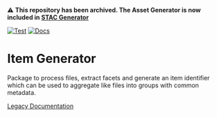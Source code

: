 :warning: **This repository has been archived. The Asset Generator is now included in [STAC Generator](https://github.com/cedadev/stac-generator/)**

[![Test](https://github.com/cedadev/item-generator/actions/workflows/tests.yml/badge.svg)](https://github.com/cedadev/item-generator/actions/workflows/tests.yml)
[![Docs](https://github.com/cedadev/item-generator/actions/workflows/build_docs.yml/badge.svg)](https://cedadev.github.io/asset-scanner/item_generator/index.html)
# Item Generator

Package to process files, extract facets and generate an item identifier
which can be used to aggregate like files into groups with common metadata.

[Legacy Documentation](https://cedadev.github.io/asset-scanner/item_generator/index.html)
